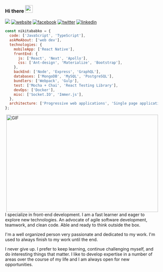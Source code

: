 ### Hi there <img src="https://media.giphy.com/media/hvRJCLFzcasrR4ia7z/giphy.gif" width="25px">

![](https://visitor-badge.glitch.me/badge?page_id=nikitababko.nikitababko)
[![website](https://img.shields.io/badge/Website-46a2f1.svg?&style=flat-square&logo=Google-Chrome&logoColor=white&link=https://anmolsingh.me/)](https://nikitababko.github.io/)
[![facebook](https://img.shields.io/badge/-Facebook-blue?style=flat-square&logo=Facebook&logoColor=white&link=https://www.facebook.com/in/moshfiqrony/)](https://www.facebook.com/nikita.babko)
[![twitter](https://img.shields.io/badge/-Twitter-blue?style=flat-square&logo=Twitter&logoColor=white&link=https://twitter.com/moshfiqrony/)](https://twitter.com/nikitababko)
[![linkedin](https://img.shields.io/badge/-LinkedIn-0077B5?style=flat-square&logo=Linkedin&logoColor=white)](https://www.linkedin.com/in/nikitababko)

```js
const nikitababko = {
  code: ['JavaScript', 'TypeScript'],
  askMeAbout: ['web dev'],
  technologies: {
    mobileApp: ['React Native'],
    frontEnd: {
      js: ['React', 'Next', 'Apollo'],
      css: ['Ant-design', 'Materialize', 'Bootstrap'],
    },
    backEnd: ['Node', 'Express', 'GraphQL'],
    databases: ['MongoDB', 'MySQL', 'PostgreSQL'],
    bundlers: ['Webpack', 'Gulp'],
    test: ['Mocha + Chai', 'React Testing Library'],
    devOps: ['Docker'],
    misc: ['Socket.IO', 'Immer.js'],
  },
  architecture: ['Progressive web applications', 'Single page applications'],
};
```

  <img align="right" alt="GIF" src="https://github.com/abhisheknaiidu/abhisheknaiidu/blob/master/code.gif?raw=true" width="500" height="320" />

I specialize in front-end development. I am a fast learner and eager to explore new technologies. An advocate of agile software development, teamwork, and clean code. Able and ready to think outside the box.

I'm a well organized person very passionate and dedicated to my work. I'm used to always finish to my work until the end.

I never give up. I prefer to keep learning, continue challenging myself, and do interesting things that matter. I like to develop expertise in a number of areas over the course of my life and I am always open for new opportunities.
